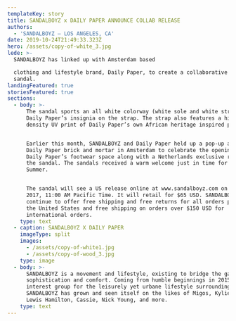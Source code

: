 ```yaml
---
templateKey: story
title: SANDALBOYZ x DAILY PAPER ANNOUNCE COLLAB RELEASE
authors:
  - 'SANDALBOYZ – LOS ANGELES, CA'
date: 2019-10-24T21:49:33.323Z
hero: /assets/copy-of-white_3.jpg
lede: >-
  SANDALBOYZ has linked up with Amsterdam based

  clothing and lifestyle brand, Daily Paper, to create a collaborative slide
  sandal.
landingFeatured: true
storiesFeatured: true
sections:
  - body: >-
      The sandal sports an all white colorway (white sole and white strap) with
      Daily Paper’s insignia on the strap. The strap also features a high
      density UV print of Daily Paper’s own African heritage inspired pattern. 


      Earlier this month, SANDALBOYZ and Daily Paper held up a pop-up at the
      Daily Paper brick and mortar in Amsterdam to celebrate the opening of
      Daily Paper’s footwear space along with a Netherlands exclusive release of
      the sandal. The sandals received a warm welcome just in time for the Dutch
      Summer.


      The sandal will see a US release online at www.sandalboyz.com on 24 June
      2017, 11:00 AM Pacific Time. It will retail for $65 USD. SANDALBOYZ will
      continue to offer free shipping and free returns for all orders placed in
      the United States and free shipping on orders over $150 USD for
      international orders.
    type: text
  - caption: SANDALBOYZ X DAILY PAPER
    imageType: split
    images:
      - /assets/copy-of-white1.jpg
      - /assets/copy-of-wood_3.jpg
    type: image
  - body: >-
      SANDALBOYZ is a movement and lifestyle, existing to bridge the gap between
      sophistication and comfort. Coming from humble beginnings in 2015 as an
      interest group for the leisurely yet urbane lifestyle surrounding slides,
      SANDALBOYZ has grown and seen itself on the likes of Migos, Kylie Jenner,
      Lewis Hamilton, Cassie, Nick Young, and more.
    type: text
---
```


